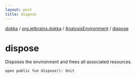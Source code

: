 ```yaml
---
layout: post
title: dispose
---
```

[dokka](../../index.md) / [org.jetbrains.dokka](../index.md) / [AnalysisEnvironment](index.md) / [dispose](dispose.md)

# dispose
Disposes the environment and frees all associated resources.
```
open public fun dispose(): Unit
```
